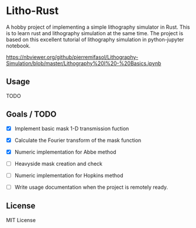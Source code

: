 # Litho-Rust

A hobby project of implementing a simple lithography simulator in Rust. This is to learn rust and lithography simulation at the same time. The project is based on this excellent tutorial of lithography simulation in python-jupyter notebook.

https://nbviewer.org/github/pierremifasol/Lithography-Simulation/blob/master/Lithography%20I%20-%20Basics.ipynb 

## Usage

TODO

## Goals / TODO
- [x] Implement basic mask 1-D transmission fuction
- [x] Calculate the Fourier transform of the mask function
- [x] Numeric implementation for Abbe method
- [ ] Heavyside mask creation and check
- [ ] Numeric implementation for Hopkins method
- [ ] Write usage documentation when the project is remotely ready. 


## License

MIT License